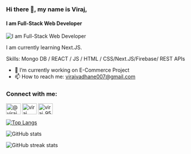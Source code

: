 ### Hi there 👋, my name is Viraj,
#### I am Full-Stack Web Developer
![I am Full-Stack Web Developer](https://i.pinimg.com/originals/0d/8c/6a/0d8c6a27b4b039d5b9cfe8aa4777766d.png)

I am currently learning Next.JS.

Skills: Mongo DB / REACT / JS / HTML / CSS/Next.JS/Firebase/ REST APIs

- 🔭 I’m currently working on E-Commerce Project 
- 📫 How to reach me: virajvadhane007@gmail.com 


<h3 align="left">Connect with me:</h3>
<p align="left">
<a href="https://twitter.com/@viraj277" target="blank"><img align="center" src="https://raw.githubusercontent.com/rahuldkjain/github-profile-readme-generator/master/src/images/icons/Social/twitter.svg" alt="@viraj277" height="30" width="40" /></a>
<a href="https://linkedin.com/in/viraj vadhane" target="blank"><img align="center" src="https://raw.githubusercontent.com/rahuldkjain/github-profile-readme-generator/master/src/images/icons/Social/linked-in-alt.svg" alt="viraj vadhane" height="30" width="40" /></a>
<a href="https://instagram.com/viraj_9574" target="blank"><img align="center" src="https://raw.githubusercontent.com/rahuldkjain/github-profile-readme-generator/master/src/images/icons/Social/instagram.svg" alt="viraj_9574" height="30" width="40" /></a>
</p>


[![Top Langs](https://github-readme-stats.vercel.app/api/top-langs/?username=Virajjj2707)](https://github.com/anuraghazra/github-readme-stats)

![GitHub stats](https://github-readme-stats.vercel.app/api?username=Virajjj2707&show_icons=true)  

![GitHub streak stats](https://streak-stats.demolab.com/?user=Virajjj2707)  

